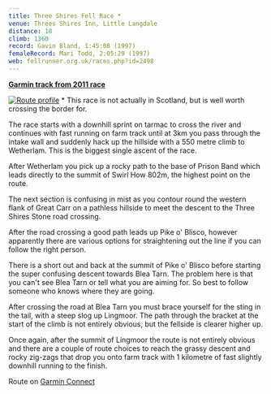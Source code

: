 ```yaml
---
title: Three Shires Fell Race *
venue: Threes Shires Inn, Little Langdale
distance: 18
climb: 1360
record: Gavin Bland, 1:45:08 (1997)
femaleRecord: Mari Todd, 2:05:29 (1997)
web: fellrunner.org.uk/races.php?id=2498
---
```

[**Garmin track from 2011 race**](http://connect.garmin.com/activity/115528998)

[![](http://chris-upson.com/raceprofiles/ThreeShiresElevation_tn.jpg "Route profile")](http://chris-upson.com/raceprofiles/ThreeShiresElevation.jpg) \* This race is not actually in Scotland, but is well worth crossing the border for.

The race starts with a downhill sprint on tarmac to cross the river and continues with fast running on farm track until at 3km you pass through the intake wall and suddenly hack up the hillside with a 550 metre climb to Wetherlam. This is the biggest single ascent of the race.

After Wetherlam you pick up a rocky path to the base of Prison Band which leads directly to the summit of Swirl How 802m, the highest point on the route.

The next section is confusing in mist as you contour round the western flank of Great Carr on a pathless hillside to meet the descent to the Three Shires Stone road crossing.

After the road crossing a good path leads up Pike o' Blisco, however apparently there are various options for straightening out the line if you can follow the right person.

There is a short out and back at the summit of Pike o' Blisco before starting the super confusing descent towards Blea Tarn. The problem here is that you can't see Blea Tarn or tell what you are aiming for. So best to follow someone who knows where they are going.

After crossing the road at Blea Tarn you must brace yourself for the sting in the tail, with a steep slog up Lingmoor. The path through the bracket at the start of the climb is not entirely obvious, but the fellside is clearer higher up.

Once again, after the summit of Lingmoor the route is not entirely obvious and there are a couple of route choices to reach the grassy descent and rocky zig-zags that drop you onto farm track with 1 kilometre of fast slightly downhill running to the finish.

Route on [Garmin Connect](http://connect.garmin.com/activity/13600036)